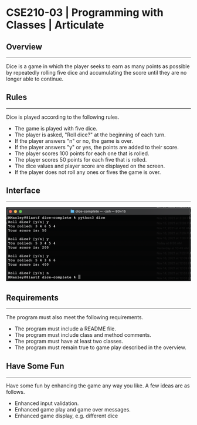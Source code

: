 # CSE210-03 | Programming with Classes | Articulate

## Overview
---
Dice is a game in which the player seeks to earn as many points as possible by repeatedly rolling five dice and accumulating the score until they are no longer able to continue.

## Rules
---
Dice is played according to the following rules.

   - The game is played with five dice.
   - The player is asked, "Roll dice?" at the beginning of each turn.
   - If the player answers "n" or no, the game is over.
   - If the player answers "y" or yes, the points are added to their score.
   - The player scores 100 points for each one that is rolled.
   - The player scores 50 points for each five that is rolled.
   - The dice values and player score are displayed on the screen.
   - If the player does not roll any ones or fives the game is over.

## Interface
---
![Python running program example](dice-screenshot.png)

## Requirements
---
The program must also meet the following requirements.

   - The program must include a README file.
   - The program must include class and method comments.
   - The program must have at least two classes.
   - The program must remain true to game play described in the overview.

## Have Some Fun
---
Have some fun by enhancing the game any way you like. A few ideas are as follows.

   - Enhanced input validation.
   - Enhanced game play and game over messages.
   - Enhanced game display, e.g. different dice
